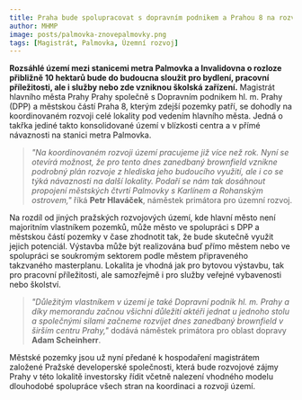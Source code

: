 ```yaml
---
title: Praha bude spolupracovat s dopravním podnikem a Prahou 8 na rozvoji Palmovky
author: MHMP
image: posts/palmovka-znovepalmovky.png
tags: [Magistrát, Palmovka, Územní rozvoj]
---
```


**Rozsáhlé území mezi stanicemi metra Palmovka a Invalidovna o rozloze přibližně 10 hektarů bude do budoucna sloužit pro bydlení, pracovní příležitosti, ale i služby nebo zde vzniknou školská zařízení.** Magistrát hlavního města Prahy Prahy společně s Dopravním podnikem hl. m. Prahy (DPP) a městskou částí Praha 8, kterým zdejší pozemky patří, se dohodly na koordinovaném rozvoji celé lokality pod vedením hlavního města. Jedná o takřka jediné takto konsolidované území v blízkosti centra a v přímé návaznosti na stanici metra Palmovka.

> *"Na koordinovaném rozvoji území pracujeme již více než rok. Nyní se otevírá možnost, že pro tento dnes zanedbaný brownfield vznikne podrobný plán rozvoje z hlediska jeho budoucího využití, ale i co se týká návaznosti na další lokality. Podaří se nám tak dosáhnout propojení městských čtvrtí Palmovky s Karlínem a Rohanským ostrovem,"* říká **Petr Hlaváček**, náměstek primátora pro územní rozvoj.

Na rozdíl od jiných pražských rozvojových území, kde hlavní město není majoritním vlastníkem pozemků, může město ve spolupráci s DPP a městskou částí pozemky v čase zhodnotit tak, že bude skutečně využit jejich potenciál. Výstavba může být realizována buď přímo městem nebo ve spolupráci se soukromým sektorem podle městem připraveného takzvaného masterplanu. Lokalita je vhodná jak pro bytovou výstavbu, tak pro pracovní příležitosti, ale samozřejmě i pro služby veřejné vybavenosti nebo školství.

> *"Důležitým vlastníkem v území je také Dopravní podnik hl. m. Prahy a díky memorandu začnou všichni důležití aktéři jednat u jednoho stolu a společnými silami začneme rozvíjet dnes zanedbaný brownfield v širším centru Prahy,"* dodává náměstek primátora pro oblast dopravy **Adam Scheinherr**.

Městské pozemky jsou už nyní předané k hospodaření magistrátem založené Pražské developerské společnosti, která bude rozvojové zájmy Prahy v této lokalitě investorsky řídit včetně nalezení vhodného modelu dlouhodobé spolupráce všech stran na koordinaci a rozvoji území.
